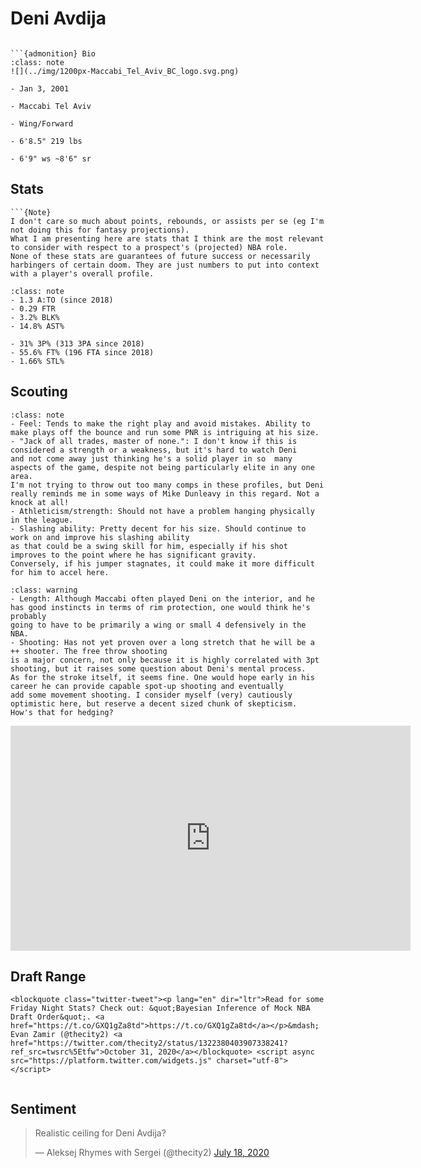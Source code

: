 Deni Avdija
===
```{image} ../img/deni_avdija.jpg
```

```{margin}
```{admonition} Bio
:class: note
![](../img/1200px-Maccabi_Tel_Aviv_BC_logo.svg.png)

- Jan 3, 2001

- Maccabi Tel Aviv

- Wing/Forward

- 6'8.5" 219 lbs

- 6'9" ws ~8'6" sr
```

## Stats
```{margin}
```{Note}
I don't care so much about points, rebounds, or assists per se (eg I'm not doing this for fantasy projections). 
What I am presenting here are stats that I think are the most relevant to consider with respect to a prospect's (projected) NBA role.
None of these stats are guarantees of future success or necessarily harbingers of certain doom. They are just numbers to put into context with a player's overall profile.
```
```{admonition} Noteworthy
:class: note
- 1.3 A:TO (since 2018)
- 0.29 FTR
- 3.2% BLK%
- 14.8% AST%
```

```{Caution}
- 31% 3P% (313 3PA since 2018)
- 55.6% FT% (196 FTA since 2018)
- 1.66% STL%
```

## Scouting
```{admonition} Strengths
:class: note
- Feel: Tends to make the right play and avoid mistakes. Ability to make plays off the bounce and run some PNR is intriguing at his size.
- "Jack of all trades, master of none.": I don't know if this is considered a strength or a weakness, but it's hard to watch Deni
and not come away just thinking he's a solid player in so  many aspects of the game, despite not being particularly elite in any one area.
I'm not trying to throw out too many comps in these profiles, but Deni really reminds me in some ways of Mike Dunleavy in this regard. Not a knock at all!
- Athleticism/strength: Should not have a problem hanging physically in the league. 
- Slashing ability: Pretty decent for his size. Should continue to work on and improve his slashing ability
as that could be a swing skill for him, especially if his shot improves to the point where he has significant gravity.
Conversely, if his jumper stagnates, it could make it more difficult for him to accel here. 
``` 

```{admonition} Weaknesses
:class: warning
- Length: Although Maccabi often played Deni on the interior, and he has good instincts in terms of rim protection, one would think he's probably
going to have to be primarily a wing or small 4 defensively in the NBA. 
- Shooting: Has not yet proven over a long stretch that he will be a ++ shooter. The free throw shooting
is a major concern, not only because it is highly correlated with 3pt shooting, but it raises some question about Deni's mental process.
As for the stroke itself, it seems fine. One would hope early in his career he can provide capable spot-up shooting and eventually
add some movement shooting. I consider myself (very) cautiously optimistic here, but reserve a decent sized chunk of skepticism. 
How's that for hedging?
```

<iframe width="640" height="360" src="https://www.youtube.com/embed/DPAzGTz0mck" frameborder="0" allow="accelerometer; autoplay; encrypted-media; gyroscope; picture-in-picture" allowfullscreen></iframe>

## Draft Range
```{margin}
<blockquote class="twitter-tweet"><p lang="en" dir="ltr">Read for some Friday Night Stats? Check out: &quot;Bayesian Inference of Mock NBA Draft Order&quot;. <a href="https://t.co/GXQ1gZa8td">https://t.co/GXQ1gZa8td</a></p>&mdash; Evan Zamir (@thecity2) <a href="https://twitter.com/thecity2/status/1322380403907338241?ref_src=twsrc%5Etfw">October 31, 2020</a></blockquote> <script async src="https://platform.twitter.com/widgets.js" charset="utf-8"></script>
```

```{image} ../plrange/deni_avdija.png
```

## Sentiment

<blockquote class="twitter-tweet"><p lang="ro" dir="ltr">Realistic ceiling for Deni Avdija?</p>&mdash; Aleksej Rhymes with Sergei (@thecity2) <a href="https://twitter.com/thecity2/status/1284553861684850688?ref_src=twsrc%5Etfw">July 18, 2020</a></blockquote> <script async src="https://platform.twitter.com/widgets.js" charset="utf-8"></script>